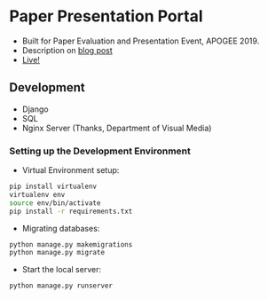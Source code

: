# Paper Presentation Portal

- Built for Paper Evaluation and Presentation Event, APOGEE 2019.
- Description on [blog post](https://siddhantkhandelwal.github.io/paper-presentation-portal/)
- [Live!](https://bits-apogee.org/paper-presentation/)

## Development

- Django
- SQL
- Nginx Server (Thanks, Department of Visual Media)

### Setting up the Development Environment

- Virtual Environment setup:

```bash
pip install virtualenv
virtualenv env
source env/bin/activate
pip install -r requirements.txt
```

- Migrating databases:

```bash
python manage.py makemigrations
python manage.py migrate
```

- Start the local server:

```bash
python manage.py runserver
```
